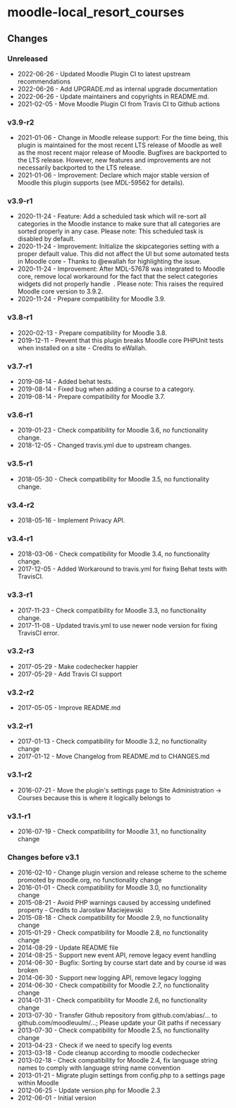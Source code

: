 moodle-local_resort_courses
===========================

Changes
-------

### Unreleased

* 2022-06-26 - Updated Moodle Plugin CI to latest upstream recommendations
* 2022-06-26 - Add UPGRADE.md as internal upgrade documentation
* 2022-06-26 - Update maintainers and copyrights in README.md.
* 2021-02-05 - Move Moodle Plugin CI from Travis CI to Github actions

### v3.9-r2

* 2021-01-06 - Change in Moodle release support:
               For the time being, this plugin is maintained for the most recent LTS release of Moodle as well as the most recent major release of Moodle.
               Bugfixes are backported to the LTS release. However, new features and improvements are not necessarily backported to the LTS release.
* 2021-01-06 - Improvement: Declare which major stable version of Moodle this plugin supports (see MDL-59562 for details).

### v3.9-r1

* 2020-11-24 - Feature: Add a scheduled task which will re-sort all categories in the Moodle instance to make sure that all categories are sorted properly in any case.
               Please note: This scheduled task is disabled by default.
* 2020-11-24 - Improvement: Initialize the skipcategories setting with a proper default value. This did not affect the UI but some automated tests in Moodle core - Thanks to @ewallah for highlighting the issue.
* 2020-11-24 - Improvement: After MDL-57678 was integrated to Moodle core, remove local workaround for the fact that the select categories widgets did not properly handle &nbsp;.
               Please note: This raises the required Moodle core version to 3.9.2.
* 2020-11-24 - Prepare compatibility for Moodle 3.9.

### v3.8-r1

* 2020-02-13 - Prepare compatibility for Moodle 3.8.
* 2019-12-11 - Prevent that this plugin breaks Moodle core PHPUnit tests when installed on a site - Credits to eWallah.

### v3.7-r1

* 2019-08-14 - Added behat tests.
* 2019-08-14 - Fixed bug when adding a course to a category.
* 2019-08-14 - Prepare compatibility for Moodle 3.7.

### v3.6-r1

* 2019-01-23 - Check compatibility for Moodle 3.6, no functionality change.
* 2018-12-05 - Changed travis.yml due to upstream changes.

### v3.5-r1

* 2018-05-30 - Check compatibility for Moodle 3.5, no functionality change.

### v3.4-r2

* 2018-05-16 - Implement Privacy API.

### v3.4-r1

* 2018-03-06 - Check compatibility for Moodle 3.4, no functionality change.
* 2017-12-05 - Added Workaround to travis.yml for fixing Behat tests with TravisCI.

### v3.3-r1

* 2017-11-23 - Check compatibility for Moodle 3.3, no functionality change.
* 2017-11-08 - Updated travis.yml to use newer node version for fixing TravisCI error.

### v3.2-r3

* 2017-05-29 - Make codechecker happier
* 2017-05-29 - Add Travis CI support

### v3.2-r2

* 2017-05-05 - Improve README.md

### v3.2-r1

* 2017-01-13 - Check compatibility for Moodle 3.2, no functionality change
* 2017-01-12 - Move Changelog from README.md to CHANGES.md

### v3.1-r2

* 2016-07-21 - Move the plugin's settings page to Site Administration -> Courses because this is where it logically belongs to

### v3.1-r1

* 2016-07-19 - Check compatibility for Moodle 3.1, no functionality change

### Changes before v3.1

* 2016-02-10 - Change plugin version and release scheme to the scheme promoted by moodle.org, no functionality change
* 2016-01-01 - Check compatibility for Moodle 3.0, no functionality change
* 2015-08-21 - Avoid PHP warnings caused by accessing undefined property - Credits to Jarosław Maciejewski
* 2015-08-18 - Check compatibility for Moodle 2.9, no functionality change
* 2015-01-29 - Check compatibility for Moodle 2.8, no functionality change
* 2014-08-29 - Update README file
* 2014-08-25 - Support new event API, remove legacy event handling
* 2014-06-30 - Bugfix: Sorting by course start date and by course id was broken
* 2014-06-30 - Support new logging API, remove legacy logging
* 2014-06-30 - Check compatibility for Moodle 2.7, no functionality change
* 2014-01-31 - Check compatibility for Moodle 2.6, no functionality change
* 2013-07-30 - Transfer Github repository from github.com/abias/... to github.com/moodleuulm/...; Please update your Git paths if necessary
* 2013-07-30 - Check compatibility for Moodle 2.5, no functionality change
* 2013-04-23 - Check if we need to specify log events
* 2013-03-18 - Code cleanup according to moodle codechecker
* 2013-02-18 - Check compatibility for Moodle 2.4, fix language string names to comply with language string name convention
* 2013-01-21 - Migrate plugin settings from config.php to a settings page within Moodle
* 2012-06-25 - Update version.php for Moodle 2.3
* 2012-06-01 - Initial version
